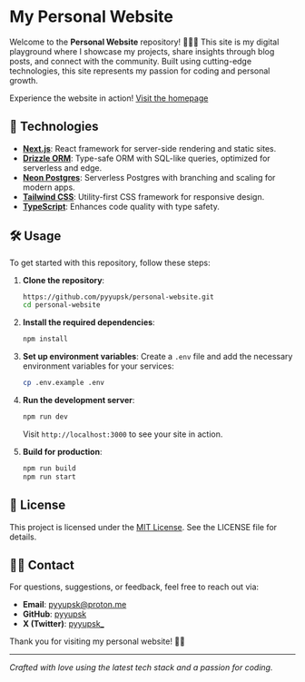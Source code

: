 # My Personal Website

Welcome to the **Personal Website** repository! 🌟👨‍💻 This site is my digital
playground where I showcase my projects, share insights through blog posts, and
connect with the community. Built using cutting-edge technologies, this site
represents my passion for coding and personal growth.

Experience the website in action!
[Visit the homepage](https://pyyupsk.vercel.app/)

## 🔧 Technologies

- [**Next.js**](https://nextjs.org): React framework for server-side rendering
  and static sites.
- [**Drizzle ORM**](https://orm.drizzle.team/): Type-safe ORM with SQL-like
  queries, optimized for serverless and edge.
- [**Neon Postgres**](https://neon.tech/): Serverless Postgres with branching
  and scaling for modern apps.
- [**Tailwind CSS**](https://tailwindcss.com): Utility-first CSS framework for
  responsive design.
- [**TypeScript**](https://www.typescriptlang.org): Enhances code quality with
  type safety.

## 🛠️ Usage

To get started with this repository, follow these steps:

1. **Clone the repository**:

   ```bash
   https://github.com/pyyupsk/personal-website.git
   cd personal-website
   ```

2. **Install the required dependencies**:

   ```bash
   npm install
   ```

3. **Set up environment variables**: Create a `.env` file and add the necessary
   environment variables for your services:

   ```bash
   cp .env.example .env
   ```

4. **Run the development server**:

   ```bash
   npm run dev
   ```

   Visit `http://localhost:3000` to see your site in action.

5. **Build for production**:

   ```bash
   npm run build
   npm run start
   ```

## 📝 License

This project is licensed under the [MIT License](LICENSE). See the LICENSE file
for details.

## 🙋‍♂️ Contact

For questions, suggestions, or feedback, feel free to reach out via:

- **Email**: [pyyupsk@proton.me](mailto:pyyupsk@proton.me)
- **GitHub**: [pyyupsk](https://github.com/pyyupsk)
- **X (Twitter)**: [pyyupsk\_](https://x.com/pyyupsk_)

Thank you for visiting my personal website! 🚀🌟

---

_Crafted with love using the latest tech stack and a passion for coding._
